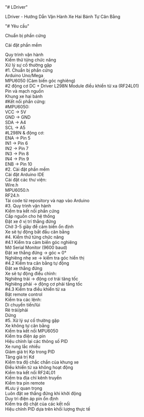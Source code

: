 "# LDriver" 

LDriver - Hướng Dẫn Vận Hành Xe Hai Bánh Tự Cân Bằng

"# Yêu cầu" 

Chuẩn bị phần cứng

Cài đặt phần mềm

Quy trình vận hành  
Kiểm thử từng chức năng  
Xử lý sự cố thường gặp  
#1. Chuẩn bị phần cứng  
Arduino Uno/Mega  
MPU6050 (Cảm biến góc nghiêng)  
#2 động cơ DC + Driver L298N
Module điều khiển từ xa (RF24L01)  
Pin và mạch nguồn  
Khung xe hai bánh  
#Kết nối phần cứng:  
#MPU6050:  
VCC -> 5V  
GND -> GND  
SDA -> A4  
SCL -> A5  
#L298N & động cơ:  
ENA -> Pin 5  
IN1 -> Pin 6  
IN2 -> Pin 7  
IN3 -> Pin 8  
IN4 -> Pin 9  
ENB -> Pin 10  
#2. Cài đặt phần mềm  
Cài đặt Arduino IDE  
Cài đặt các thư viện:  
Wire.h  
MPU6050.h  
RF24.h  
Tải code từ repository và nạp vào Arduino  
#3. Quy trình vận hành  
Kiểm tra kết nối phần cứng  
Cấp nguồn cho hệ thống  
Đặt xe ở vị trí thẳng đứng  
Chờ 3-5 giây để cảm biến ổn định  
Xe sẽ tự động bắt đầu cân bằng  
#4. Kiểm thử từng chức năng  
#4.1 Kiểm tra cảm biến góc nghiêng  
Mở Serial Monitor (9600 baud)  
Đặt xe thẳng đứng -> góc ≈ 0°  
Nghiêng nhẹ xe -> kiểm tra góc hiển thị  
#4.2 Kiểm tra cân bằng tự động  
Đặt xe thẳng đứng   
Xe sẽ tự động điều chỉnh:  
Nghiêng trái -> động cơ trái tăng tốc  
Nghiêng phải -> động cơ phải tăng tốc  
#4.3 Kiểm tra điều khiển từ xa  
Bật remote control  
Kiểm tra các lệnh:  
Di chuyển tiến/lùi  
Rẽ trái/phải  
Dừng  
#5. Xử lý sự cố thường gặp  
Xe không tự cân bằng  
Kiểm tra kết nối MPU6050  
Kiểm tra điện áp pin  
Hiệu chỉnh lại các thông số PID  
Xe rung lắc nhiều  
Giảm giá trị Kp trong PID  
Tăng giá trị Kd  
Kiểm tra độ chắc chắn của khung xe  
Điều khiển từ xa không hoạt động  
Kiểm tra kết nối RF24L01  
Kiểm tra địa chỉ kênh truyền  
Kiểm tra pin remote  
#Lưu ý quan trọng  
Luôn đặt xe thẳng đứng khi khởi động  
Duy trì điện áp pin ổn định  
Kiểm tra độ chặt của các kết nối  
Hiệu chỉnh PID dựa trên khối lượng thực tế  
